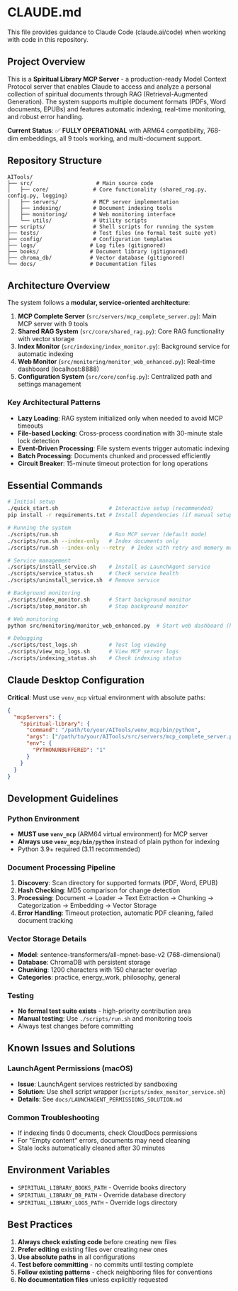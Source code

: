 # CLAUDE.md

This file provides guidance to Claude Code (claude.ai/code) when working with code in this repository.

## Project Overview

This is a **Spiritual Library MCP Server** - a production-ready Model Context Protocol server that enables Claude to access and analyze a personal collection of spiritual documents through RAG (Retrieval-Augmented Generation). The system supports multiple document formats (PDFs, Word documents, EPUBs) and features automatic indexing, real-time monitoring, and robust error handling.

**Current Status**: ✅ **FULLY OPERATIONAL** with ARM64 compatibility, 768-dim embeddings, all 9 tools working, and multi-document support.

## Repository Structure

```
AITools/
├── src/                    # Main source code
│   ├── core/              # Core functionality (shared_rag.py, config.py, logging)
│   ├── servers/           # MCP server implementation
│   ├── indexing/          # Document indexing tools
│   ├── monitoring/        # Web monitoring interface
│   └── utils/             # Utility scripts
├── scripts/               # Shell scripts for running the system
├── tests/                 # Test files (no formal test suite yet)
├── config/                # Configuration templates
├── logs/                 # Log files (gitignored)
├── books/                # Document library (gitignored)
├── chroma_db/            # Vector database (gitignored)
└── docs/                 # Documentation files
```

## Architecture Overview

The system follows a **modular, service-oriented architecture**:

1. **MCP Complete Server** (`src/servers/mcp_complete_server.py`): Main MCP server with 9 tools
2. **Shared RAG System** (`src/core/shared_rag.py`): Core RAG functionality with vector storage
3. **Index Monitor** (`src/indexing/index_monitor.py`): Background service for automatic indexing
4. **Web Monitor** (`src/monitoring/monitor_web_enhanced.py`): Real-time dashboard (localhost:8888)
5. **Configuration System** (`src/core/config.py`): Centralized path and settings management

### Key Architectural Patterns
- **Lazy Loading**: RAG system initialized only when needed to avoid MCP timeouts
- **File-based Locking**: Cross-process coordination with 30-minute stale lock detection
- **Event-Driven Processing**: File system events trigger automatic indexing
- **Batch Processing**: Documents chunked and processed efficiently
- **Circuit Breaker**: 15-minute timeout protection for long operations

## Essential Commands

```bash
# Initial setup
./quick_start.sh                # Interactive setup (recommended)
pip install -r requirements.txt # Install dependencies (if manual setup)

# Running the system
./scripts/run.sh                # Run MCP server (default mode)
./scripts/run.sh --index-only   # Index documents only
./scripts/run.sh --index-only --retry  # Index with retry and memory monitoring

# Service management
./scripts/install_service.sh    # Install as LaunchAgent service
./scripts/service_status.sh     # Check service health
./scripts/uninstall_service.sh  # Remove service

# Background monitoring
./scripts/index_monitor.sh      # Start background monitor
./scripts/stop_monitor.sh       # Stop background monitor

# Web monitoring
python src/monitoring/monitor_web_enhanced.py  # Start web dashboard (http://localhost:8888)

# Debugging
./scripts/test_logs.sh          # Test log viewing
./scripts/view_mcp_logs.sh      # View MCP server logs
./scripts/indexing_status.sh    # Check indexing status
```

## Claude Desktop Configuration

**Critical**: Must use `venv_mcp` virtual environment with absolute paths:

```json
{
  "mcpServers": {
    "spiritual-library": {
      "command": "/path/to/your/AITools/venv_mcp/bin/python",
      "args": ["/path/to/your/AITools/src/servers/mcp_complete_server.py"],
      "env": {
        "PYTHONUNBUFFERED": "1"
      }
    }
  }
}
```

## Development Guidelines

### Python Environment
- **MUST use `venv_mcp`** (ARM64 virtual environment) for MCP server
- **Always use `venv_mcp/bin/python`** instead of plain python for indexing
- Python 3.9+ required (3.11 recommended)

### Document Processing Pipeline
1. **Discovery**: Scan directory for supported formats (PDF, Word, EPUB)
2. **Hash Checking**: MD5 comparison for change detection
3. **Processing**: Document → Loader → Text Extraction → Chunking → Categorization → Embedding → Vector Storage
4. **Error Handling**: Timeout protection, automatic PDF cleaning, failed document tracking

### Vector Storage Details
- **Model**: sentence-transformers/all-mpnet-base-v2 (768-dimensional)
- **Database**: ChromaDB with persistent storage
- **Chunking**: 1200 characters with 150 character overlap
- **Categories**: practice, energy_work, philosophy, general

### Testing
- **No formal test suite exists** - high-priority contribution area
- **Manual testing**: Use `./scripts/run.sh` and monitoring tools
- Always test changes before committing

## Known Issues and Solutions

### LaunchAgent Permissions (macOS)
- **Issue**: LaunchAgent services restricted by sandboxing
- **Solution**: Use shell script wrapper (`scripts/index_monitor_service.sh`)
- **Details**: See `docs/LAUNCHAGENT_PERMISSIONS_SOLUTION.md`

### Common Troubleshooting
- If indexing finds 0 documents, check CloudDocs permissions
- For "Empty content" errors, documents may need cleaning
- Stale locks automatically cleaned after 30 minutes

## Environment Variables

- `SPIRITUAL_LIBRARY_BOOKS_PATH` - Override books directory
- `SPIRITUAL_LIBRARY_DB_PATH` - Override database directory  
- `SPIRITUAL_LIBRARY_LOGS_PATH` - Override logs directory

## Best Practices

1. **Always check existing code** before creating new files
2. **Prefer editing** existing files over creating new ones
3. **Use absolute paths** in all configurations
4. **Test before committing** - no commits until testing complete
5. **Follow existing patterns** - check neighboring files for conventions
6. **No documentation files** unless explicitly requested